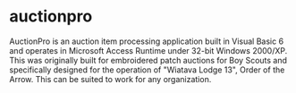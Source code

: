 # auctionpro
AuctionPro is an auction item processing application built in Visual Basic 6 and operates in Microsoft Access Runtime under 32-bit Windows 2000/XP. This was originally built for embroidered patch auctions for Boy Scouts and specifically designed for the operation of "Wiatava Lodge 13", Order of the Arrow. This can be suited to work for any organization.
